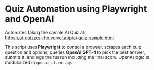 # Quiz Automation using Playwright and OpenAI
Automates taking the sample AI Quiz at:  
https://ai-quizzes-rho.vercel.app/ai-quiz-sample.html

This script uses **Playwright** to control a browser, scrapes each quiz question and options, queries **OpenAI GPT-4** to pick the best answer, submits it, and logs the full run including the final score. OpenAI logic is modularized in `openai_client.py`.

